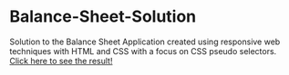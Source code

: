 # Balance-Sheet-Solution

Solution to the Balance Sheet Application created using responsive web techniques with HTML and CSS with a focus on CSS pseudo selectors. 
[Click here to see the result!](https://muntakahelali.github.io/Balance-Sheet-Solution/)
